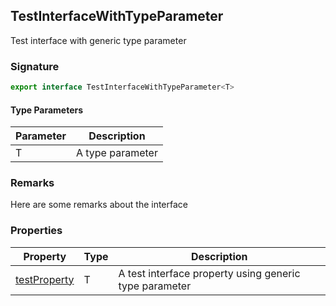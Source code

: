 ## TestInterfaceWithTypeParameter

Test interface with generic type parameter

<a id="testinterfacewithtypeparameter-signature"></a>

### Signature

```typescript
export interface TestInterfaceWithTypeParameter<T>
```

#### Type Parameters

| Parameter | Description |
| - | - |
| T | A type parameter |

<a id="testinterfacewithtypeparameter-remarks"></a>

### Remarks

Here are some remarks about the interface

### Properties

| Property | Type | Description |
| - | - | - |
| [testProperty](docs/test-suite-a/testinterfacewithtypeparameter-testproperty-propertysignature) | T | A test interface property using generic type parameter |
